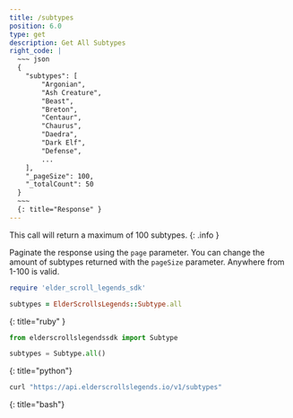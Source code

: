 ```yaml
---
title: /subtypes
position: 6.0
type: get
description: Get All Subtypes
right_code: |
  ~~~ json
  {
    "subtypes": [
        "Argonian",
        "Ash Creature",
        "Beast",
        "Breton",
        "Centaur",
        "Chaurus",
        "Daedra",
        "Dark Elf",
        "Defense",
        ...
    ],
    "_pageSize": 100,
    "_totalCount": 50
  }
  ~~~
  {: title="Response" }
---
```


This call will return a maximum of 100 subtypes.
{: .info }

Paginate the response using the `page` parameter. You can change the amount of subtypes returned with the `pageSize` parameter. Anywhere from 1-100 is valid.

~~~ ruby
require 'elder_scroll_legends_sdk'

subtypes = ElderScrollsLegends::Subtype.all
~~~
{: title="ruby" }

~~~ python
from elderscrollslegendssdk import Subtype

subtypes = Subtype.all()
~~~
{: title="python"}

~~~ bash
curl "https://api.elderscrollslegends.io/v1/subtypes"
~~~
{: title="bash"}